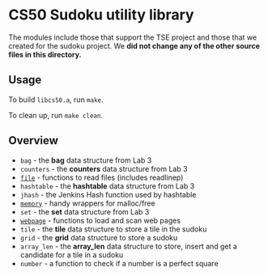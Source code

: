 # CS50 Sudoku utility library

The modules include those that support the TSE project and those that we created for the sudoku project. We **did not change any of the other source files in this directory.**

## Usage

To build `libcs50.a`, run `make`.

To clean up, run `make clean`.

## Overview

 * `bag` - the **bag** data structure from Lab 3
 * `counters` - the **counters** data structure from Lab 3
 * [`file`](file.html) - functions to read files (includes readlinep)
 * `hashtable` - the **hashtable** data structure from Lab 3
 * `jhash` - the Jenkins Hash function used by hashtable
 * [`memory`](memory.html) - handy wrappers for malloc/free
 * `set` - the **set** data structure from Lab 3
 * [`webpage`](webpage.html) - functions to load and scan web pages
 * `tile` - the **tile** data structure to store a tile in the sudoku
 * `grid` - the **grid** data structure to store a sudoku
 * `array_len` - the **array_len** data structure to store, insert and get a candidate for a tile in a sudoku
 * `number` - a function to check if a number is a perfect square
